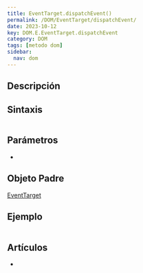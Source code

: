 ```yaml
---
title: EventTarget.dispatchEvent()
permalink: /DOM/EventTarget/dispatchEvent/
date: 2023-10-12
key: DOM.E.EventTarget.dispatchEvent
category: DOM
tags: [metodo dom]
sidebar:
  nav: dom
---
```


## Descripción


## Sintaxis


```javascript

```


## Parámetros

- 

## Objeto Padre


[EventTarget](https://www.w3api.com/DOM/EventTarget/)


## Ejemplo


```javascript

```


## Artículos

- 
